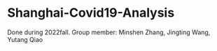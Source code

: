 # Shanghai-Covid19-Analysis
Done during 2022fall.
Group member: Minshen Zhang, Jingting Wang, Yutang Qiao